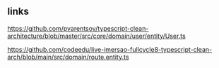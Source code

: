 ## links

https://github.com/pvarentsov/typescript-clean-architecture/blob/master/src/core/domain/user/entity/User.ts

https://github.com/codeedu/live-imersao-fullcycle8-typescript-clean-arch/blob/main/src/domain/route.entity.ts